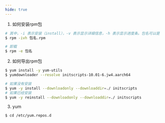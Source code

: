 ```yaml
---
hide: true
---
```


1. 如何安装rpm包

``` bash
# 其中，-i 表示安装（install），-v 表示显示详细信息，-h 表示显示进度条。包名可以是绝对路径或相对路径，可以自动补全
$ rpm -ivh 包名.rpm

# 卸载
$ rpm -e 包名
```

2. 如何导出rpm包

``` bash
$ yum install -y yum-utils
$ yumdownloader --resolve initscripts-10.01-6.jw4.aarch64
```

``` bash
# 如果没有安装
$ yum -y install --downloadonly --downloaddir=./ initscripts
# 如果已经安装
$ yum -y reinstall --downloadonly --downloaddir=./ initscripts
```

3. yum

``` bash
$ cd /etc/yum.repos.d
```